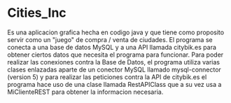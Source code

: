# Cities_Inc
Es una aplicacion grafica hecha en codigo java y que tiene como proposito servir como un "juego" de compra / venta de ciudades. El programa se conecta a una base de datos MySQL y a una API llamada citybik.es para obtener ciertos datos que necesita el programa para funcionar. Para poder realizar las conexiones contra la Base de Datos, el programa utiliza varias clases enlazadas aparte de un conector MySQL llamado mysql-connector (version 5) y para realizar las peticiones contra la API de citybik.es el programa hace uso de una clase llamada RestAPIClass que a su vez usa a MiClienteREST para obtener la informacion necesaria. 
